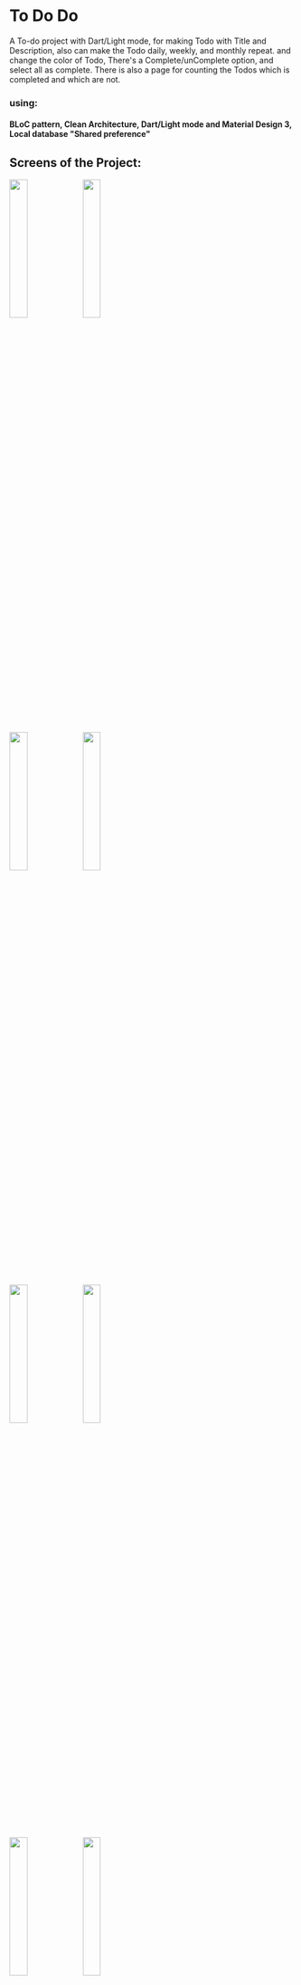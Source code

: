 # To Do Do

A To-do project with Dart/Light mode, for making Todo with Title and Description, also can make the Todo daily, weekly, and monthly repeat. and change the color of Todo, There's a Complete/unComplete option, and select all as complete.
There is also a page for counting the Todos which is completed and which are not.

### using:
#### BLoC pattern, Clean Architecture, Dart/Light mode and Material Design 3, Local database "Shared preference"


## Screens of the Project:

<div>
<img src="https://user-images.githubusercontent.com/45398293/216626471-7b95d626-9c26-490f-9530-225dbba491a3.jpg"width="25%" height="25%">
<img src="https://user-images.githubusercontent.com/45398293/216626474-feff25ce-60ef-4060-8726-c899f3020f8b.jpg"width="25%" height="25%">
</div>


<div>
<img src="https://user-images.githubusercontent.com/45398293/216626476-472abf67-e5d0-4ba5-ad1f-ec8d37add7b2.jpg"width="25%" height="25%">
<img src="https://user-images.githubusercontent.com/45398293/216626480-b432399a-caf8-4c3a-b416-4b798531f7cc.jpg"width="25%" height="25%">
</div>

<div>
<img src="https://user-images.githubusercontent.com/45398293/216626484-3a1aac5a-5c27-46ce-ae37-2f9952c07437.jpg"width="25%" height="25%">
<img src="https://user-images.githubusercontent.com/45398293/216626485-a3a40c11-8ebd-4973-b391-6014d0f8d3cf.jpg"width="25%" height="25%">
</div>

<div>
<img src="https://user-images.githubusercontent.com/45398293/216626492-20f2cb3b-cf76-4bce-83f8-454902000ae6.jpg"width="25%" height="25%">
<img src="https://user-images.githubusercontent.com/45398293/216626494-363fefb2-ebf9-464d-a5d1-a9f2f9a1b42f.jpg"width="25%" height="25%">
</div>
